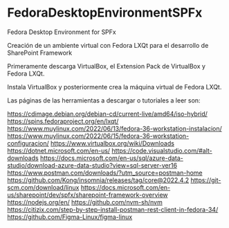 # FedoraDesktopEnvironmentSPFx
Fedora Desktop Environment for SPFx

Creación de un ambiente virtual con Fedora LXQt para el desarrollo de SharePoint Framework

Primeramente descarga VirtualBox, el Extension Pack de VirtualBox y Fedora LXQt.

Instala VirtualBox  y posteriormente crea la máquina virtual de Fedora LXQt.

Las páginas de las herramientas a descargar o tutoriales a leer son:

https://cdimage.debian.org/debian-cd/current-live/amd64/iso-hybrid/
https://spins.fedoraproject.org/en/lxqt/
https://www.muylinux.com/2022/06/13/fedora-36-workstation-instalacion/
https://www.muylinux.com/2022/06/15/fedora-36-workstation-configuracion/
https://www.virtualbox.org/wiki/Downloads
https://dotnet.microsoft.com/en-us/
https://code.visualstudio.com/#alt-downloads
https://docs.microsoft.com/en-us/sql/azure-data-studio/download-azure-data-studio?view=sql-server-ver16
https://www.postman.com/downloads/?utm_source=postman-home
https://github.com/Kong/insomnia/releases/tag/core@2022.4.2
https://git-scm.com/download/linux
https://docs.microsoft.com/en-us/sharepoint/dev/spfx/sharepoint-framework-overview
https://nodejs.org/en/
https://github.com/nvm-sh/nvm
https://citizix.com/step-by-step-install-postman-rest-client-in-fedora-34/
https://github.com/Figma-Linux/figma-linux
